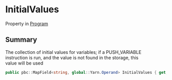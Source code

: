 # InitialValues

Property in [Program](yarn.program.md)

## Summary

The collection of initial values for variables; if a PUSH\_VARIABLE\
instruction is run, and the value is not found in the storage, this\
value will be used

```csharp
public pbc::MapField<string, global::Yarn.Operand> InitialValues { get; }
```
